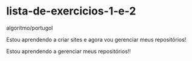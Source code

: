 # lista-de-exercicios-1-e-2
 
 algoritmo/portugol

Estou aprendendo a criar sites e agora vou gerenciar meus repositórios!

Estou aprendendo a gerenciar meus repositórios!!